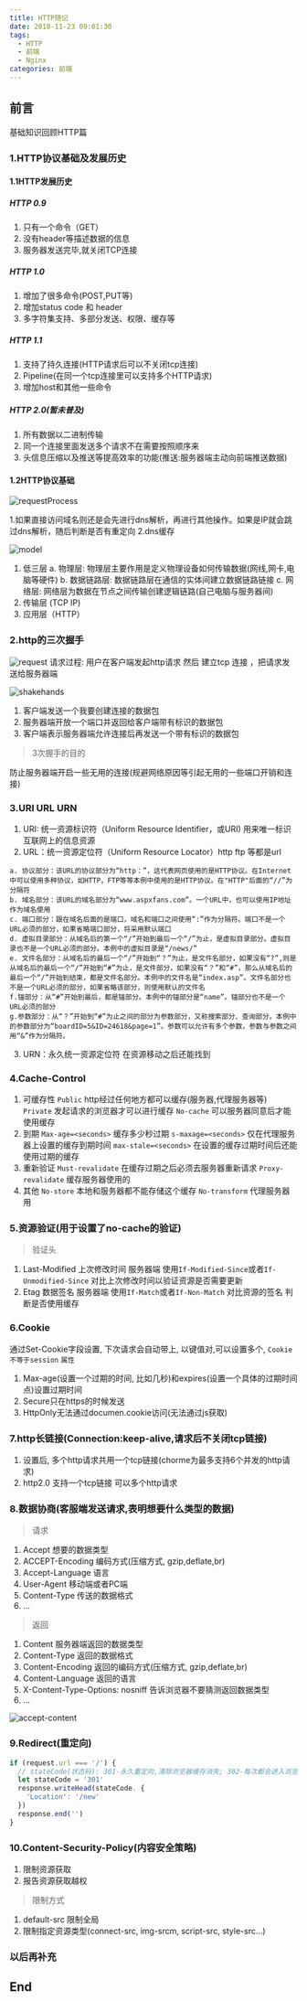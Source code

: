 ```yaml
---
title: HTTP随记
date: 2018-11-23 09:01:30
tags:
  - HTTP
  - 前端
  - Nginx
categories: 前端
---
```

## 前言

基础知识回顾HTTP篇

### 1.HTTP协议基础及发展历史

#### 1.1HTTP发展历史

##### HTTP 0.9

1. 只有一个命令（GET）
2. 没有header等描述数据的信息
3. 服务器发送完毕,就关闭TCP连接

##### HTTP 1.0

1. 增加了很多命令(POST,PUT等)
2. 增加status code 和 header
3. 多字符集支持、多部分发送、权限、缓存等

##### HTTP 1.1

1. 支持了持久连接(HTTP请求后可以不关闭tcp连接)
2. Pipeline(在同一个tcp连接里可以支持多个HTTP请求)
2. 增加host和其他一些命令

##### HTTP 2.0(暂未普及)

1. 所有数据以二进制传输
2. 同一个连接里面发送多个请求不在需要按照顺序来
3. 头信息压缩以及推送等提高效率的功能(推送:服务器端主动向前端推送数据)

#### 1.2HTTP协议基础

![requestProcess](https://github.com/Cxuyang/hexo-demo/blob/master/source/img/http/request.png)

1.如果直接访问域名则还是会先进行dns解析，再进行其他操作。如果是IP就会跳过dns解析，随后判断是否有重定向
2.dns缓存

![model](https://github.com/Cxuyang/hexo-demo/blob/master/source/img/http/model.png)
1. 低三层
a. 物理层: 物理层主要作用是定义物理设备如何传输数据(网线,网卡,电脑等硬件)
b. 数据链路层: 数据链路层在通信的实体间建立数据链路链接
c. 网络层: 网络层为数据在节点之间传输创建逻辑链路(自己电脑与服务器间)
2. 传输层 (TCP IP)
3. 应用层（HTTP）

### 2.http的三次握手

![request](https://github.com/Cxuyang/hexo-demo/blob/master/source/img/http/shakehans.png)
请求过程: 用户在客户端发起http请求 然后 建立tcp 连接 ，把请求发送给服务器端

![shakehands](https://github.com/Cxuyang/hexo-demo/blob/master/source/img/http/shakehans1.png)
1.	客户端发送一个我要创建连接的数据包
2.	服务器端开放一个端口并返回给客户端带有标识的数据包
3.	客户端表示服务器端允许连接后再发送一个带有标识的数据包

>3次握手的目的

防止服务器端开启一些无用的连接(规避网络原因等引起无用的一些端口开销和连接)

### 3.URI URL URN

1. URI: 统一资源标识符（Uniform Resource Identifier，或URI)  用来唯一标识互联网上的信息资源
2. URL：统一资源定位符（Uniform Resource Locator）http  ftp 等都是url
```
a. 协议部分：该URL的协议部分为“http：”，这代表网页使用的是HTTP协议。在Internet中可以使用多种协议，如HTTP，FTP等等本例中使用的是HTTP协议。在"HTTP"后面的“//”为分隔符
b. 域名部分：该URL的域名部分为“www.aspxfans.com”。一个URL中，也可以使用IP地址作为域名使用
c. 端口部分：跟在域名后面的是端口，域名和端口之间使用“:”作为分隔符。端口不是一个URL必须的部分，如果省略端口部分，将采用默认端口
d. 虚拟目录部分：从域名后的第一个“/”开始到最后一个“/”为止，是虚拟目录部分。虚拟目录也不是一个URL必须的部分。本例中的虚拟目录是“/news/”
e. 文件名部分：从域名后的最后一个“/”开始到“？”为止，是文件名部分，如果没有“?”,则是从域名后的最后一个“/”开始到“#”为止，是文件部分，如果没有“？”和“#”，那么从域名后的最后一个“/”开始到结束，都是文件名部分。本例中的文件名是“index.asp”。文件名部分也不是一个URL必须的部分，如果省略该部分，则使用默认的文件名
f.锚部分：从“#”开始到最后，都是锚部分。本例中的锚部分是“name”。锚部分也不是一个URL必须的部分
g.参数部分：从“？”开始到“#”为止之间的部分为参数部分，又称搜索部分、查询部分。本例中的参数部分为“boardID=5&ID=24618&page=1”。参数可以允许有多个参数，参数与参数之间用“&”作为分隔符。
```
3. URN：永久统一资源定位符 在资源移动之后还能找到

### 4.Cache-Control

1. 可缓存性
`Public`  http经过任何地方都可以缓存(服务器,代理服务器等)
`Private` 发起请求的浏览器才可以进行缓存
`No-cache` 可以服务器同意后才能使用缓存
2. 到期
`Max-age=<seconds>`  缓存多少秒过期
`s-maxage=<seconds>` 仅在代理服务器上设置的缓存到期时间
`max-stale=<seconds>` 在设置的缓存过期时间后还能使用过期的缓存
3. 重新验证
`Must-revalidate`  在缓存过期之后必须去服务器重新请求
`Proxy-revalidate`  缓存服务器使用的
4. 其他
`No-store`  本地和服务器都不能存储这个缓存
`No-transform` 代理服务器用

### 5.资源验证(用于设置了no-cache的验证)

>验证头
1. Last-Modified
上次修改时间
服务器端 使用`If-Modified-Since`或者`If-Unmodified-Since`
对比上次修改时间以验证资源是否需要更新
2. Etag
数据签名
服务器端 使用`If-Match`或者`If-Non-Match`
对比资源的签名 判断是否使用缓存

### 6.Cookie

通过Set-Cookie字段设置, 下次请求会自动带上, 以键值对,可以设置多个, `Cookie不等于session`
`属性`
1. Max-age(设置一个过期的时间, 比如几秒)和expires(设置一个具体的过期时间点)设置过期时间
2. Secure只在https的时候发送
2. HttpOnly无法通过documen.cookie访问(无法通过js获取)

### 7.http长链接(Connection:keep-alive,请求后不关闭tcp链接)

1. 设置后, 多个http请求共用一个tcp链接(chorme为最多支持6个并发的http请求)
2. http2.0 支持一个tcp链接 可以多个http请求

### 8.数据协商(客服端发送请求,表明想要什么类型的数据)

>请求

1. Accept 想要的数据类型
2. ACCEPT-Encoding  编码方式(压缩方式, gzip,deflate,br)
3. Accept-Language  语言
4. User-Agent  移动端或者PC端
5. Content-Type  传送的数据格式
6. ...

>返回

1. Content  服务器端返回的数据类型
2. Content-Type  返回的数据格式
3. Content-Encoding  返回的编码方式(压缩方式, gzip,deflate,br)
4. Content-Language  返回的语言
5. X-Content-Type-Options: nosniff   告诉浏览器不要猜测返回数据类型
6. ...

![accept-content](https://github.com/Cxuyang/hexo-demo/blob/master/source/img/http/accept-content.png)

### 9.Redirect(重定向)

``` js
if (request.url === '/') {
  // stateCode(状态码): 301-永久重定向,清除浏览器缓存消失; 302-每次都会进入浏览器进行跳转
  let stateCode = '301'
  response.writeHead(stateCode. {
    'Location': '/new'
  })
  response.end('')
}
```
### 10.Content-Security-Policy(内容安全策略)

1. 限制资源获取
2. 报告资源获取越权

>限制方式

1. default-src 限制全局
2. 限制指定资源类型(connect-src, img-srcm, script-src, style-src...)


### 以后再补充

## End

